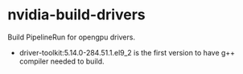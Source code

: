 # nvidia-build-drivers
Build PipelineRun for opengpu drivers.
* driver-toolkit:5.14.0-284.51.1.el9_2 is the first version to have g++ compiler needed to build.

